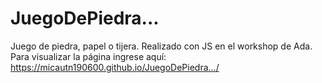 # JuegoDePiedra...
Juego de piedra, papel o tijera. Realizado con JS en el workshop de Ada.
Para visualizar la página ingrese aquí: https://micautn190600.github.io/JuegoDePiedra.../

